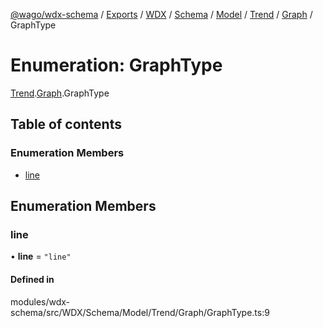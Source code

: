 [@wago/wdx-schema](../README.md) / [Exports](../modules.md) / [WDX](../modules/WDX.md) / [Schema](../modules/WDX.Schema.md) / [Model](../modules/WDX.Schema.Model.md) / [Trend](../modules/WDX.Schema.Model.Trend.md) / [Graph](../modules/WDX.Schema.Model.Trend.Graph.md) / GraphType

# Enumeration: GraphType

[Trend](../modules/WDX.Schema.Model.Trend.md).[Graph](../modules/WDX.Schema.Model.Trend.Graph.md).GraphType

## Table of contents

### Enumeration Members

- [line](WDX.Schema.Model.Trend.Graph.GraphType.md#line)

## Enumeration Members

### line

• **line** = ``"line"``

#### Defined in

modules/wdx-schema/src/WDX/Schema/Model/Trend/Graph/GraphType.ts:9
